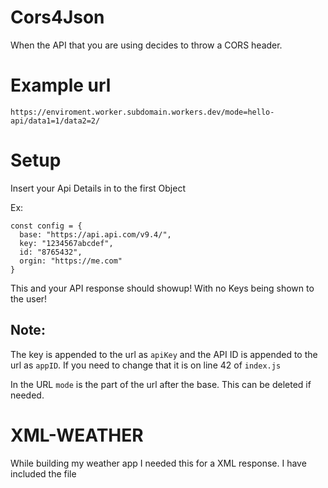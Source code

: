 # Cors4Json
When the API that you are using decides to throw a CORS header. 

# Example url
`https://enviroment.worker.subdomain.workers.dev/mode=hello-api/data1=1/data2=2/`

# Setup
Insert your Api Details in to the first Object

Ex:
``` 
const config = {
  base: "https://api.api.com/v9.4/",
  key: "1234567abcdef",
  id: "8765432",
  orgin: "https://me.com"
}
```

This and your API response should showup! With no Keys being shown to the user!

## Note:
The key is appended to the url as `apiKey` and the API ID is appended to the url as `appID`. If you need to change that it is on line 42 of `index.js`

In the URL `mode` is the part of the url after the base. This can be deleted if needed. 


# XML-WEATHER

While building my weather app I needed this for a XML response. I have included the file
